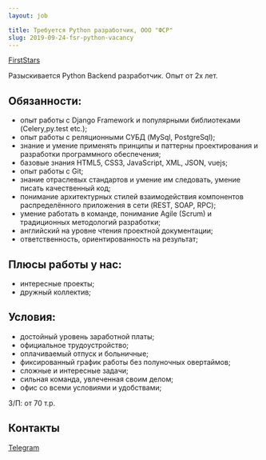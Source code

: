```yaml
---
layout: job

title: Требуется Python разработчик, ООО "ФСР"
slug: 2019-09-24-fsr-python-vacancy
---
```


[fsr]:https://firststars.de

[FirstStars][fsr]

Разыскивается Python Backend разработчик. Опыт от 2х лет.

## Обязанности:

* опыт работы с Django Framework и популярными библиотеками (Celery,py.test etc.);
* опыт работы с реляционными СУБД (MySql, PostgreSql);
* знание и умение применять принципы и паттерны проектирования и разработки программного обеспечения;
* базовые знания HTML5, CSS3, JavaScript, XML, JSON, vuejs;
* опыт работы c Git;
* знание отраслевых стандартов и умение им следовать, умение писать качественный код;
* понимание архитектурных стилей взаимодействия компонентов распределённого приложения в сети (REST, SOAP, RPC);
* умение работать в команде, понимание Agile (Scrum) и традиционных методологий разработки;
* английский на уровне чтения проектной документации;
* ответственность, ориентированность на результат;

## Плюсы работы у нас:

* интересные проекты;
* дружный коллектив;

## Условия:

* достойный уровень заработной платы;
* официальное трудоустройство;
* оплачиваемый отпуск и больничные;
* фиксированный график работы без полуночных овертаймов;
* сложные и интересные задачи;
* сильная команда, увлеченная своим делом;
* офис со всеми условиями и удобствами;

З/П: от 70 т.р.

## Контакты
[Telegram](tg://resolve?domain=lirioblanko)
